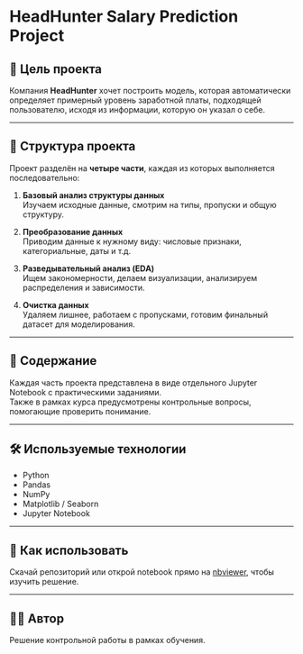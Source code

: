 # HeadHunter Salary Prediction Project

## 📌 Цель проекта

Компания **HeadHunter** хочет построить модель, которая автоматически определяет примерный уровень заработной платы, подходящей пользователю, исходя из информации, которую он указал о себе.

---

## 🧩 Структура проекта

Проект разделён на **четыре части**, каждая из которых выполняется последовательно:

1. **Базовый анализ структуры данных**  
   Изучаем исходные данные, смотрим на типы, пропуски и общую структуру.

2. **Преобразование данных**  
   Приводим данные к нужному виду: числовые признаки, категориальные, даты и т.д.

3. **Разведывательный анализ (EDA)**  
   Ищем закономерности, делаем визуализации, анализируем распределения и зависимости.

4. **Очистка данных**  
   Удаляем лишнее, работаем с пропусками, готовим финальный датасет для моделирования.

---

## 📂 Содержание

Каждая часть проекта представлена в виде отдельного Jupyter Notebook с практическими заданиями.  
Также в рамках курса предусмотрены контрольные вопросы, помогающие проверить понимание.

---

## 🛠️ Используемые технологии

- Python
- Pandas
- NumPy
- Matplotlib / Seaborn
- Jupyter Notebook

---

## 🚀 Как использовать

Скачай репозиторий или открой notebook прямо на [nbviewer](https://nbviewer.org/), чтобы изучить решение.

---

## 🧑‍🎓 Автор

Решение контрольной работы в рамках обучения.
